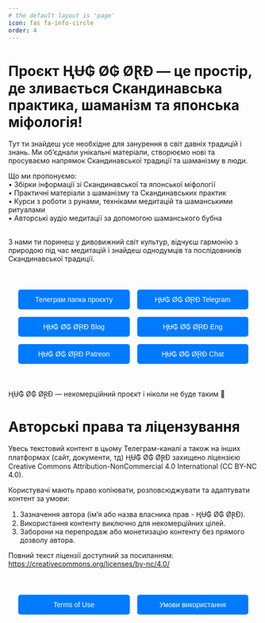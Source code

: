 ```yaml
---
# the default layout is 'page'
icon: fas fa-info-circle
order: 4
---
```

<style>
  .about-container {
    max-width: 800px;
    margin: 0 auto;
    padding: 20px;
    text-align: center;
    font-family: Arial, sans-serif;
  }
  .about-title {
    font-size: 2.5em;
    color: #333;
    margin-bottom: 20px;
  }
  .about-text {
    font-size: 1.1em;
    line-height: 1.6;
    color: #555;
    margin-bottom: 30px;
  }
  .end-text {
    font-size: 1.1em;
    line-height: 1.6;
    color: #555;
    margin-bottom: 30px;
  }
  .about-buttons {
    display: grid;
    grid-template-columns: repeat(auto-fit, minmax(200px, 1fr));
    gap: 15px;
    margin-top: 20px;
  }
  .about-btn {
    display: block;
    padding: 12px;
    background-color: #007bff;
    color: white;
    text-decoration: none;
    border-radius: 5px;
    font-size: 1em;
    text-align: center;
    transition: background-color 0.2s ease, transform 0.2s ease;
  }
  .about-btn:hover {
    background-color: #0056b3;
    transform: translateY(-3px);
  }
  @media (max-width: 600px) {
    .about-title {
      font-size: 1.8em;
    }
    .about-text {
      font-size: 1em;
    }
    .about-buttons {
      grid-template-columns: 1fr;
    }
  }
</style>

# Проєкт ⱧɄ₲ Ø₲ ØⱤĐ — це простір, де зливається Скандинавська практика, шаманізм та японська міфологія!

Тут ти знайдеш усе необхідне для занурення в світ давніх традицій і знань. Ми об’єднали унікальні матеріали, створюємо нові та просуваємо напрямок Скандинавської традиції та шаманізму в люди.
    
Що ми пропонуємо:<br>
• Збірки інформації зі Скандинавської та японської міфології<br>
• Практичні матеріали з шаманізму та Скандинавських практик<br>
• Курси з роботи з рунами, техніками медитацій та шаманськими ритуалами<br>
• Авторські аудіо медитації за допомогою шаманського бубна<br><br>
    
 З нами ти поринеш у дивовижний світ культур, відчуєш гармонію з природою під час медитацій і знайдеш однодумців та послідовників Скандинавської традиції.

<div class="about-container">
  <div class="about-buttons">
    <a href="https://t.me/addlist/opVkYSO3VzU5YmUy" class="about-btn">Телеграм папка проєкту</a>
    <a href="https://t.me/+y7affx0RJKphY2My" class="about-btn">ⱧɄ₲ Ø₲ ØⱤĐ Telegram</a>
    <a href="https://t.me/+y7affx0RJKphY2My" class="about-btn">ⱧɄ₲ Ø₲ ØⱤĐ Blog</a>
    <a href="https://t.me/+y7affx0RJKphY2My" class="about-btn">ⱧɄ₲ Ø₲ ØⱤĐ Eng</a>
    <a href="https://www.patreon.com/Hugogord" class="about-btn">ⱧɄ₲ Ø₲ ØⱤĐ Patreon</a>
    <a href="https://t.me/+wP-9bhq6KaowM2I6" class="about-btn">ⱧɄ₲ Ø₲ ØⱤĐ Chat</a>
  </div>
</div><br>

ⱧɄ₲ Ø₲ ØⱤĐ — некомерційний проєкт і ніколи не буде таким 💯

# Авторські права та ліцензування
Увесь текстовий контент в цьому Телеграм-каналі а також на інших платформах (сайт, документи, тд) ⱧɄ₲ Ø₲ ØⱤĐ захищено ліцензією Creative Commons Attribution-NonCommercial 4.0 International (CC BY-NC 4.0).

Користувачі мають право копіювати, розповсюджувати та адаптувати контент за умови:
1. Зазначення автора (ім’я або назва власника прав - ⱧɄ₲ Ø₲ ØⱤĐ).
2. Використання контенту виключно для некомерційних цілей.
3. Заборони на перепродаж або монетизацію контенту без прямого дозволу автора.<br>

Повний текст ліцензії доступний за посиланням: https://creativecommons.org/licenses/by-nc/4.0/

<div class="about-container">
  <div class="about-buttons">
    <a href="/terms-of-use/" class="about-btn">Terms of Use</a>
    <a href="/umovi-vikoristannya/" class="about-btn">Умови використання</a>
  </div>
</div>
